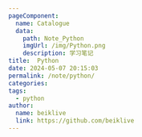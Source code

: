 ```yaml
---
pageComponent:
  name: Catalogue
  data:
    path: Note_Python
    imgUrl: /img/Python.png
    description: 学习笔记
title:  Python
date: 2024-05-07 20:15:03
permalink: /note/python/
categories:
tags:
  - python
author: 
  name: beiklive
  link: https://github.com/beiklive
---
```

